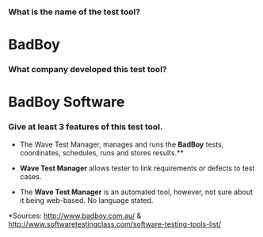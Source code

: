 ### What is the name of the test tool?
# BadBoy
### What company developed this test tool?
# BadBoy Software
### Give at least 3 features of this test tool.

* The Wave Test Manager, manages and runs the **BadBoy** tests, coordinates, schedules, runs and stores results.**
  
* **Wave Test Manager** allows tester to link requirements or defects to test cases.
  
* The **Wave Test Manager** is an automated tool, however, not sure about it being web-based. No language stated.


*<p1>Sources: http://www.badboy.com.au/ & http://www.softwaretestingclass.com/software-testing-tools-list/ </p>
